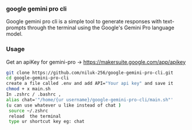 ### google gemini pro cli
Google gemini pro cli is a simple tool to generate responses with text-prompts through the terminal using the Google's Gemini Pro language model.

### Usage 

Get an apiKey for gemini-pro -> https://makersuite.google.com/app/apikey

``` bash 
git clone https://github.com/niluk-256/google-gemini-pro-cli.git
cd google-gemini-pro-cli
create a file called .env and add API="Your api key" and save it 
chmod + x main.sh
In .zshrc / .bashrc ,
alias chat='"/home/{ur username}/google-gemini-pro-cli/main.sh"' 
(u can use whatever u like instead of chat )
 source ~/.zshrc
 reload  the terminal
 type ur shortcut key eg: chat  

```